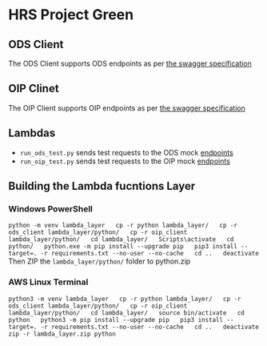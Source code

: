 # HRS Project Green 

## ODS Client

The ODS Client supports ODS endpoints as per [the swagger specification](https://app.swaggerhub.com/apis-docs/Marquardt-Informatik/HPP-V2/1.0.0.0)

## OIP Clinet

The OIP Client supports OIP endpoints as per [the swagger specification](https://app.swaggerhub.com/apis-docs/Marquardt-Informatik/OIP-API/1.0.0)

## Lambdas

- `run_ods_test.py` sends test requests to the ODS mock [endpoints](https://app.swaggerhub.com/apis-docs/Marquardt-Informatik/HPP-V2/1.0.0.0)
- `run_oip_test.py` sends test requests to the OIP mock [endpoints](https://app.swaggerhub.com/apis-docs/Marquardt-Informatik/OIP-API/1.0.0)
  
## Building the Lambda fucntions Layer

### Windows PowerShell

``
python -m venv lambda_layer  
cp -r python lambda_layer/  
cp -r ods_client lambda_layer/python/  
cp -r oip_client lambda_layer/python/  
cd lambda_layer/  
Scripts\activate  
cd python/  
python.exe -m pip install --upgrade pip  
pip3 install --target=. -r requirements.txt --no-user --no-cache  
cd ..  
deactivate  
``
Then ZIP the `lambda_layer/python/` folder to python.zip

### AWS Linux Terminal

``
python3 -m venv lambda_layer  
cp -r python lambda_layer/  
cp -r ods_client lambda_layer/python/  
cp -r oip_client lambda_layer/python/  
cd lambda_layer/  
source bin/activate  
cd python  
python3 -m pip install --upgrade pip  
pip3 install --target=. -r requirements.txt --no-user --no-cache  
cd ..  
deactivate  
zip -r lambda_layer.zip python  
``

